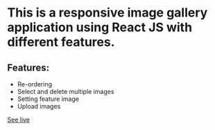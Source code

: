 # This is a responsive image gallery application using React JS with different features.

## Features:

  - Re-ordering
  - Select and delete multiple images
  - Setting feature image
  - Upload images

[See live](https://sortable-image-gallery.netlify.app)
